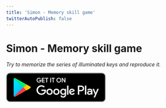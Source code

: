 ```yaml
---
title: 'Simon - Memory skill game'
twitterAutoPublish: false
---
```


# Simon - Memory skill game

*Try to memorize the series of illuminated keys and reproduce it.*

[![Get it on google play](../512/index/get-it-on-google-play.svg)][Google play link]

[Google play link]: https://play.google.com/store/apps/details?id=com.laCosaNostra.Simon2&referrer=utm_source%3Dblog
[Privacy Policy]: privacy_policy.html